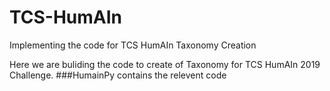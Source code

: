 # TCS-HumAIn
Implementing the code for TCS HumAIn Taxonomy Creation


Here we are buliding the code to create of Taxonomy for TCS HumAIn 2019 Challenge.
###HumainPy contains the relevent code
